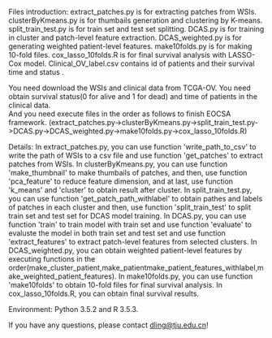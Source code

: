Files introduction:
extract_patches.py is for extracting patches from WSIs.
clusterByKmeans.py is for thumbails generation and clustering by K-means.
split_train_test.py is for train set and test set splitting.
DCAS.py is for training in cluster and patch-level feature extraction.
DCAS_weighted.py is for generating weighted patient-level features.
make10folds.py is for making 10-fold files.
cox_lasso_10folds.R is for final survival analysis with LASSO-Cox model.
Clinical_OV_label.csv contains id of patients and their survival time and status .  

You need download the WSIs and clinical data from TCGA-OV. You need obtain survival status(0 for alive and 1 for dead) and time of patients in the clinical data.  
And you need execute files in the order as follows to finish EOCSA framework.
(extract_patches.py->clusterByKmeans.py->split_train_test.py->DCAS.py->DCAS_weighted.py->make10folds.py->cox_lasso_10folds.R)

Details:
In extract_patches.py, you can use function 'write_path_to_csv' to write the path of WSIs to a csv file and use function 'get_patches' to extract patches from WSIs.
In clusterByKmeans.py, you can use function 'make_thumbnail' to make thumbails of patches, and then, use function 'pca_feature' to reduce feature dimension, and at last, use function 'k_means' and 'cluster' to obtain result after cluster.
In split_train_test.py, you can use function 'get_patch_path_withlabel' to obtain pathes and labels of patches in each cluster and then, use function 'split_train_test' to split train set and test set for DCAS model training.
In DCAS.py, you can use function 'train' to train model with train set and use function 'evaluate' to evaluste the model in both train set and test set and use function 'extract_features' to extract patch-level features from selected clusters.
In DCAS_weighted.py, you can obtain weighted patient-level features by executing functions in the order(make_cluster_patient,make_patientmake_patient_features_withlabel,make_weighted_patient_features).
In make10folds.py, you can use function 'make10folds'  to obtain 10-fold files for final survival analysis.
In cox_lasso_10folds.R, you can obtain final survival results.

 
Environment: Python 3.5.2 and R 3.5.3.

If you have any questions, please contact dling@tju.edu.cn!
